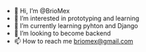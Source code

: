 - 👋 Hi, I’m @BrioMex
- 👀 I’m interested in prototyping and learning
- 🌱 I’m currently learning pyhton and Django
- 💞️ I’m looking to become backend
- 📫 How to reach me briomex@gmail.com
